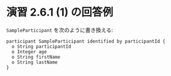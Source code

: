 # 演習 2.6.1 (1) の回答例

`SampleParticipant` を次のように書き換える:

```
participant SampleParticipant identified by participantId {
  o String participantId
  o Integer age
  o String firstName
  o String lastName
}
```

